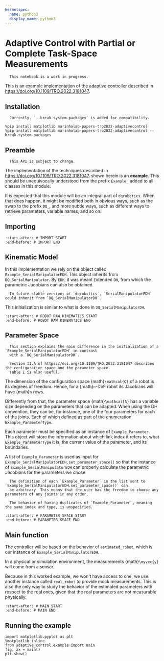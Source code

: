 ```yaml
---
kernelspec:
  name: python3
  display_name: python3
---
```


# Adaptive Control with Partial or Complete Task-Space Measurements

```{warning}
  This notebook is a work in progress.
```

This is an example implementation of the adaptive controller described in https://doi.org/10.1109/TRO.2022.3181047.

## Installation

```{attention}
  Currently, `--break-system-packages` is added for compatibility. 
```

```{code-cell} ipython3
%pip install matplotlib marinholab-papers-tro2022-adaptivecontrol
%pip install matplotlib marinholab-papers-tro2022-adaptivecontrol --break-system-packages
```

## Preamble

```{warning}
  This API is subject to change.
```

The implementation of the techniques described in https://doi.org/10.1109/TRO.2022.3181047. shown
herein is an **example**. This should be unequivocally understood from the prefix `Example_` added to all classes in 
this module. 

It is expected that this module will be an integral part of `dqrobotics`. When that does happen, it might be modified
both in obvious ways, such as the swap to the prefix `DQ_`, and more subtle ways, such as different ways to retrieve
parameters, variable names, and so on.

## Importing

```{literalinclude} adaptive_control/example.py
:start-after: # IMPORT START
:end-before: # IMPORT END
```

## Kinematic Model

In this implementation we rely on the object called `Example_SerialManipulatorEDH`. This object inherits from 
`DQ_SerialManipulator`. By `EDH`, it was meant `E`xtended `DH`, from which the parametric Jacobians can also be obtained.

```{note}
  In future stable versions of `dqrobotics`, `SerialManipulatorEDH` could inherit from `DQ_SerialManipulatorDH`.
```

This initialization is similar to what is done in `DQ_SerialManipulatorDH`.

```{literalinclude} adaptive_control/example.py
:start-after: # ROBOT RAW KINEMATICS START
:end-before: # ROBOT RAW KINEMATICS END
```

## Parameter Space

```{important}
  This section explains the main difference in the initialization of a `Example_SerialManipulatorEDH` in contrast
  with a `DQ_SerialManipulatorDH`. 
```

```{seealso}
  Section II.A of https://doi.org/10.1109/TRO.2022.3181047 describes the configuration space and the parameter space.
  Table I is also useful.
```

The dimension of the configuration space {math}`\mathcal{Q}` of a robot is its degrees of freedom. Hence, for a {math}`n`-DoF
robot its Jacobians will have {math}`n` rows.

Differently from that, the parameter space {math}`\mathcal{A}` has a variable size depending on the parameters that
can be adapted. When using the DH convention, they can be, for instance, one of the four parameters for each of the 
joints. Each of which defined as part of the enumeration `Example_ParameterType`.

Each parameter must be specified as an instance of `Example_Parameter`. This object will store the information about
which link index it refers to, what `Example_ParameterType` it is, the current value of the parameter, and its boundaries.

A list of `Example_Parameter` is used as input for `Example_SerialManipulatorEDH.set_parameter_space()` so that the
instance of `Example_SerialManipulatorEDH` can properly calculate the parametric Jacobians for the parameters we chose.

```{note}
  The definition of each `Example_Parameter` in the list sent to `Example_SerialManipulatorEDH.set_parameter_space()` can
  be arbitrary. This means that the user has the freedom to choose any parameters of any joints in any order.
```

```{warning}
  The behavior of having duplicates of `Example_Parameter`, meaning the same index and type, is unspecified.
```

```{literalinclude} adaptive_control/example.py
:start-after: # PARAMETER SPACE START
:end-before: # PARAMETER SPACE END
```

## Main function

The controller will be based on the behavior of `estimated_robot`, which is our instance of `Example_SerialManipulatorEDH`.

In a physical or simulation environment, the measurements {math}`\myvec{y}` will come from a sensor.

Because in this worked example, we won't have access to one, we use another instance called `real_robot`
to provide mock measurements. This is also the only way to study the behavior of the estimated parameters
with respect to the real ones, given that the real parameters are not measurable physically.

```{literalinclude} adaptive_control/example.py
:start-after: # MAIN START
:end-before: # MAIN END
```

## Running the example

```{code-cell} ipython3
import matplotlib.pyplot as plt
%matplotlib inline
from adaptive_control.example import main
fig, ax = main()
plt.show()
```
